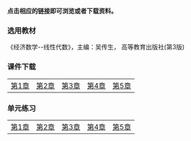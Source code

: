 **点击相应的链接即可浏览或者下载资料。**

### 选用教材

《经济数学--线性代数》，主编：吴传生， 高等教育出版社(第3版)

### 课件下载

|                                           |                                           |                                           |                                           |                                           |
| :---------------------------------------: | :---------------------------------------: | :---------------------------------------: | :---------------------------------------: | :---------------------------------------: |
| <a href='./docs/xsim_chap1.pdf'>第1章</a> | <a href='./docs/xsim_chap2.pdf'>第2章</a> | <a href='./docs/xsim_chap3.pdf'>第3章</a> | <a href='./docs/xsim_chap4.pdf'>第4章</a> | <a href='./docs/xsim_chap5.pdf'>第5章</a> |

### 单元练习

|                                           |                                           |                                           |                                           |                                           |
| :---------------------------------------: | :---------------------------------------: | :---------------------------------------: | :---------------------------------------: | :---------------------------------------: |
| <a href='./docs/xsim_chap1.pdf'>第1章</a> | <a href='./docs/xsim_chap2.pdf'>第2章</a> | <a href='./docs/xsim_chap3.pdf'>第3章</a> | <a href='./docs/xsim_chap4.pdf'>第4章</a> | <a href='./docs/xsim_chap5.pdf'>第5章</a> |

